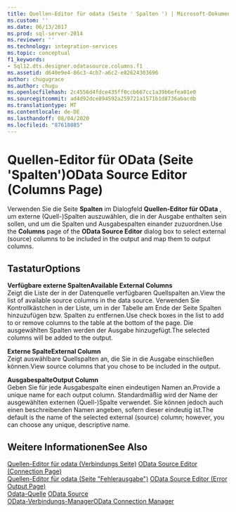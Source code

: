 ```yaml
---
title: Quellen-Editor für odata (Seite ' Spalten ') | Microsoft-Dokumentation
ms.custom: ''
ms.date: 06/13/2017
ms.prod: sql-server-2014
ms.reviewer: ''
ms.technology: integration-services
ms.topic: conceptual
f1_keywords:
- Sql12.dts.designer.odatasource.columns.f1
ms.assetid: d640e9e4-86c3-4cb7-a6c2-e82624303696
author: chugugrace
ms.author: chugu
ms.openlocfilehash: 2c4556d4fdce435ff0ccb667cc1a39b6efea01e0
ms.sourcegitcommit: ad4d92dce894592a259721a1571b1d8736abacdb
ms.translationtype: MT
ms.contentlocale: de-DE
ms.lasthandoff: 08/04/2020
ms.locfileid: "87618085"
---
```

# <a name="odata-source-editor-columns-page"></a><span data-ttu-id="6f8fd-102">Quellen-Editor für OData (Seite 'Spalten')</span><span class="sxs-lookup"><span data-stu-id="6f8fd-102">OData Source Editor (Columns Page)</span></span>
  <span data-ttu-id="6f8fd-103">Verwenden Sie die Seite **Spalten** im Dialogfeld **Quellen-Editor für OData** , um externe (Quell-)Spalten auszuwählen, die in der Ausgabe enthalten sein sollen, und um die Spalten und Ausgabespalten einander zuzuordnen.</span><span class="sxs-lookup"><span data-stu-id="6f8fd-103">Use the **Columns** page of the **OData Source Editor** dialog box to select external (source) columns to be included in the output and map them to output columns.</span></span>  
  
## <a name="options"></a><span data-ttu-id="6f8fd-104">Tastatur</span><span class="sxs-lookup"><span data-stu-id="6f8fd-104">Options</span></span>  
 <span data-ttu-id="6f8fd-105">**Verfügbare externe Spalten**</span><span class="sxs-lookup"><span data-stu-id="6f8fd-105">**Available External Columns**</span></span>  
 <span data-ttu-id="6f8fd-106">Zeigt die Liste der in der Datenquelle verfügbaren Quellspalten an.</span><span class="sxs-lookup"><span data-stu-id="6f8fd-106">View the list of available source columns in the data source.</span></span> <span data-ttu-id="6f8fd-107">Verwenden Sie Kontrollkästchen in der Liste, um in der Tabelle am Ende der Seite Spalten hinzuzufügen bzw. Spalten zu entfernen.</span><span class="sxs-lookup"><span data-stu-id="6f8fd-107">Use check boxes in the list to add to or remove columns to the table at the bottom of the page.</span></span> <span data-ttu-id="6f8fd-108">Die ausgewählten Spalten werden der Ausgabe hinzugefügt.</span><span class="sxs-lookup"><span data-stu-id="6f8fd-108">The selected columns will be added to the output.</span></span>  
  
 <span data-ttu-id="6f8fd-109">**Externe Spalte**</span><span class="sxs-lookup"><span data-stu-id="6f8fd-109">**External Column**</span></span>  
 <span data-ttu-id="6f8fd-110">Zeigt auswählbare Quellspalten an, die Sie in die Ausgabe einschließen können.</span><span class="sxs-lookup"><span data-stu-id="6f8fd-110">View source columns that you chose to be included in the output.</span></span>  
  
 <span data-ttu-id="6f8fd-111">**Ausgabespalte**</span><span class="sxs-lookup"><span data-stu-id="6f8fd-111">**Output Column**</span></span>  
 <span data-ttu-id="6f8fd-112">Geben Sie für jede Ausgabespalte einen eindeutigen Namen an.</span><span class="sxs-lookup"><span data-stu-id="6f8fd-112">Provide a unique name for each output column.</span></span> <span data-ttu-id="6f8fd-113">Standardmäßig wird der Name der ausgewählten externen (Quell-)Spalte verwendet. Sie können jedoch auch einen beschreibenden Namen angeben, sofern dieser eindeutig ist.</span><span class="sxs-lookup"><span data-stu-id="6f8fd-113">The default is the name of the selected external (source) column; however, you can choose any unique, descriptive name.</span></span>  
  
## <a name="see-also"></a><span data-ttu-id="6f8fd-114">Weitere Informationen</span><span class="sxs-lookup"><span data-stu-id="6f8fd-114">See Also</span></span>  
 <span data-ttu-id="6f8fd-115">[Quellen-Editor für odata &#40;Verbindungs Seite&#41;](../../2014/integration-services/odata-source-editor-connection-page.md) </span><span class="sxs-lookup"><span data-stu-id="6f8fd-115">[OData Source Editor &#40;Connection Page&#41;](../../2014/integration-services/odata-source-editor-connection-page.md) </span></span>  
 <span data-ttu-id="6f8fd-116">[Quellen-Editor für odata &#40;Seite "Fehlerausgabe"&#41;](../../2014/integration-services/odata-source-editor-error-output-page.md) </span><span class="sxs-lookup"><span data-stu-id="6f8fd-116">[OData Source Editor &#40;Error Output Page&#41;](../../2014/integration-services/odata-source-editor-error-output-page.md) </span></span>  
 <span data-ttu-id="6f8fd-117">[Odata-Quelle](data-flow/odata-source.md) </span><span class="sxs-lookup"><span data-stu-id="6f8fd-117">[OData Source](data-flow/odata-source.md) </span></span>  
 [<span data-ttu-id="6f8fd-118">OData-Verbindungs-Manager</span><span class="sxs-lookup"><span data-stu-id="6f8fd-118">OData Connection Manager</span></span>](connection-manager/odata-connection-manager.md)  
  
  
